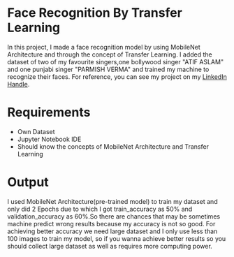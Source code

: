 # Face Recognition By Transfer Learning
In this project, I made a face recognition model by using MobileNet Architecture and through the concept of Transfer Learning. I added the dataset of two of my favourite singers,one bollywood singer "ATIF ASLAM" and one punjabi singer "PARMISH VERMA" and trained my machine to recognize their faces. For reference, you can see my project on my <a href="https://www.linkedin.com/posts/deepika-jangid-01b5391a9_mlops-taskcompleted-vimaldagasir-activity-6668479227878260736-_wzZ">LinkedIn Handle</a>.

# Requirements
- Own Dataset 
- Jupyter Notebook IDE 
- Should know the concepts of MobileNet Architecture and Transfer Learning

# Output
I used MobileNet Architecture(pre-trained model) to train my dataset and only did 2 Epochs due to which I got train_accuracy as 50% and validation_accuracy as 60%.So there are chances that may be sometimes machine predict wrong results because my accuracy is not so good. For achieving better accuracy we need large dataset and I only use less than 100 images to train my model, so if you wanna achieve better results so you should collect large dataset as well as requires more computing power.
